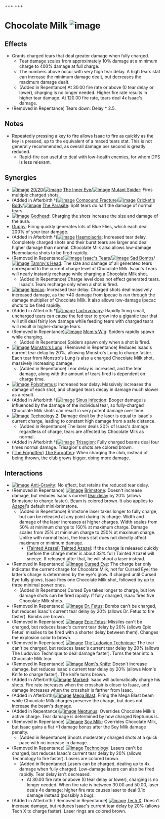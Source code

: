 +++
+++

 # Chocolate Milk ![image](/image/Chocolate_Milk.png) 

Effects
---------


* Grants charged tears that deal greater damage when fully charged.
	+ Tear damage scales from approximately 10% damage at a minimum charge to 400% damage at full charge.
	+ The numbers above occur with very high tear delay. A high tears stat can increase the minimum damage dealt, but decreases the maximum damage dealt.
	+ (Added in Repentance) At 30.00 fire rate or above (0 tear delay or lower), charging is no longer needed. Higher fire rate results in higher tear damage. At 120.00 fire rate, tears deal 4x Isaac's damage.
* (Removed in Repentance) Tears down: Delay * 2.5.


Notes
-------


* Repeatedly pressing a key to fire allows Isaac to fire as quickly as the key is pressed, up to the equivalent of a maxed tears stat. This is not generally recommended, as overall damage per second is greatly reduced.
	+ Rapid-fire can useful to deal with low-health enemies, for whom DPS is less relevant.


Synergies
-----------


* [![image](/image/20/20.png)](/wiki/20/20 "20/20") [20/20](/wiki/20/20 "20/20")/[![image](/image/The_Inner_Eye.png)](/wiki/The_Inner_Eye "The Inner Eye") [The Inner Eye](/wiki/The_Inner_Eye "The Inner Eye")/[![image](/image/Mutant_Spider.png)](/wiki/Mutant_Spider "Mutant Spider") [Mutant Spider](/wiki/Mutant_Spider "Mutant Spider"): Fires multiple charged shots.
* (Added in Afterbirth †)[![image](/image/Compound_Fracture.png)](/wiki/Compound_Fracture "Compound Fracture") [Compound Fracture](/wiki/Compound_Fracture "Compound Fracture")/[![image](/image/Cricket%27s_Body.png)](/wiki/Cricket%27s_Body "Cricket's Body") [Cricket's Body](/wiki/Cricket%27s_Body "Cricket's Body")/[![image](/image/The_Parasite.png)](/wiki/The_Parasite "The Parasite") [The Parasite](/wiki/The_Parasite "The Parasite"): Split tears do half the damage of normal tears.
* [![image](/image/Godhead.png)](/wiki/Godhead "Godhead") [Godhead](/wiki/Godhead "Godhead"): Charging the shots increase the size and damage of the aura.
* [Guppy](/wiki/Guppy "Guppy"): Firing quickly generates lots of Blue Flies, which each deal 200% of your tear damage.
* (Added in Afterbirth †)[![image](/image/Haemolacria.png)](/wiki/Haemolacria "Haemolacria") [Haemolacria](/wiki/Haemolacria "Haemolacria"): Increased tear delay. Completely charged shots and their burst tears are larger and deal higher damage than normal. Chocolate Milk also allows low-damage Haemolacria shots to be fired rapidly.
* (Removed in Repentance)[![image](/image/Isaac%27s_Tears.png)](/wiki/Isaac%27s_Tears "Isaac's Tears") [Isaac's Tears](/wiki/Isaac%27s_Tears "Isaac's Tears")/[![image](/image/Sad_Bombs.png)](/wiki/Sad_Bombs "Sad Bombs") [Sad Bombs](/wiki/Sad_Bombs "Sad Bombs")/[![image](/image/Tammy%27s_Head.png)](/wiki/Tammy%27s_Head "Tammy's Head") [Tammy's Head](/wiki/Tammy%27s_Head "Tammy's Head"): The size and damage of all generated tears correspond to the current charge level of Chocolate Milk. Isaac's Tears will nearly instantly recharge while charging a Chocolate Milk shot.
	+ (Added in Repentance) Charge level does not effect generated tears. Isaac's Tears recharge only when a shot is fired.
* [![image](/image/Ipecac.png)](/wiki/Ipecac "Ipecac") [Ipecac](/wiki/Ipecac "Ipecac"): Increased tear delay. Charged shots deal massively increased damage, as the +40 damage from Ipecac is run through the damage multiplier of Chocolate Milk. It also allows low-damage Ipecac shots to be fired rapidly.
* (Added in Afterbirth †)[![image](/image/Lachryphagy.png)](/wiki/Lachryphagy "Lachryphagy") [Lachryphagy](/wiki/Lachryphagy "Lachryphagy"): Rapidly firing small, uncharged tears can cause the fed tear to grow into a gigantic tear that will still deal fairly low damage while feeding tears with charged tears will result in higher-damage tears.
* (Removed in Repentance)[![image](/image/Mom%27s_Wig.png)](/wiki/Mom%27s_Wig "Mom's Wig") [Mom's Wig](/wiki/Mom%27s_Wig "Mom's Wig"): Spiders rapidly spawn while charging.
	+ (Added in Repentance) Spiders spawn only when a shot is fired.
* [![image](/image/Monstro%27s_Lung.png)](/wiki/Monstro%27s_Lung "Monstro's Lung") [Monstro's Lung](/wiki/Monstro%27s_Lung "Monstro's Lung"): (Removed in Repentance) Reduces Isaac's current tear delay by 20%, allowing Monstro's Lung to charge faster. Each tear from Monstro's Lung is also a charged Chocolate Milk shot, massively increasing damage.
	+ (Added in Repentance) Tear delay is increased, and the tear damage, along with the amount of tears fired is dependent on charge time.
* [![image](/image/Polyphemus.png)](/wiki/Polyphemus "Polyphemus") [Polyphemus](/wiki/Polyphemus "Polyphemus"): Increased tear delay. Massively increases the damage of each shot, and charged tears decay in damage much slower as a result.
* (Added in Afterbirth †)[![image](/image/Sinus_Infection.png)](/wiki/Sinus_Infection "Sinus Infection") [Sinus Infection](/wiki/Sinus_Infection "Sinus Infection"): Booger damage is influenced by the damage of the individual tear, so fully-charged Chocolate Milk shots can result in very potent damage over time.
* [![image](/image/Technology_2.png)](/wiki/Technology_2 "Technology 2") [Technology 2](/wiki/Technology_2 "Technology 2"): Damage dealt by the laser is equal to Isaac's current charge, leading to constant high damage from a safe distance.
	+ (Added in Repentance) The laser deals 20% of Isaac's damage regardless of charge, tears are affected by Chocolate Milk as normal.
* (Added in Afterbirth †)[![image](/image/Trisagion.png)](/wiki/Trisagion "Trisagion") [Trisagion](/wiki/Trisagion "Trisagion"): Fully charged beams deal four times normal damage. Trisagion's shots are colored brown.
* [(The Forgotten)](/wiki/The_Forgotten "The Forgotten") [The Forgotten](/wiki/The_Forgotten "The Forgotten"): When charging the club, instead of being thrown, the club grows bigger, doing more damage.


Interactions
--------------


* [![image](/image/Anti-Gravity.png)](/wiki/Anti-Gravity "Anti-Gravity") [Anti-Gravity](/wiki/Anti-Gravity "Anti-Gravity"): No effect, but retains the reduced tear delay.
* (Removed in Repentance) [![image](/image/Brimstone.png)](/wiki/Brimstone "Brimstone") [Brimstone](/wiki/Brimstone "Brimstone"): Doesn't increase damage, but reduces Isaac's current [tear delay](/wiki/Tears#Tear_Delay "Tears") by 20% (allows Brimstone to charge faster). Beam is colored brown. It also applies to [Azazel](/wiki/Azazel "Azazel")'s default mini-brimstone.
	+ (Added in Repentance) Brimstone laser takes longer to fully charge, but can be released at any point during its charge. Width and damage of the laser increases at higher charges. Width scales from 50% at minimum charge to 160% at maximum charge. Damage scales from 25% at minimum charge to 250% at maximum charge. Unlike with normal tears, the tears stat does not directly affect maximum or minimum damage.
		- [(Tainted Azazel)](/wiki/Tainted_Azazel "Tainted Azazel") [Tainted Azazel](/wiki/Tainted_Azazel "Tainted Azazel"): If the charge is released quickly (before the charge meter is about 33% full) Tainted Azazel will sneeze. If released after that, he will shoot a laser instead.
* (Removed in Repentance) [![image](/image/Cursed_Eye.png)](/wiki/Cursed_Eye "Cursed Eye") [Cursed Eye](/wiki/Cursed_Eye "Cursed Eye"): The charge bar only indicates the current charge for Chocolate Milk, not for Cursed Eye; the latter's charge is determined by the eye's glow. If charged until Cursed Eye fully glows, Isaac fires one Chocolate Milk shot, followed by up to three minimal power ones.
	+ (Added in Repentance) Cursed Eye takes longer to charge, but low damage shots can be fired rapidly. If fully charged, Isaac fires five Chocolate Milk shots.
* (Removed in Repentance) [![image](/image/Dr._Fetus.png)](/wiki/Dr._Fetus "Dr. Fetus") [Dr. Fetus](/wiki/Dr._Fetus "Dr. Fetus"): Bombs can't be charged, but reduces Isaac's current tear delay by 20% (allows Dr. Fetus to fire faster). Bombs are brown.
* (Removed in Repentance) [![image](/image/Epic_Fetus.png)](/wiki/Epic_Fetus "Epic Fetus") [Epic Fetus](/wiki/Epic_Fetus "Epic Fetus"): Missiles can't be charged, but reduces Isaac's current tear delay by 20% (allows Epic Fetus' missiles to be fired with a shorter delay between them). Changes the explosion color to brown.
* (Removed in Repentance) [![image](/image/The_Ludovico_Technique.png)](/wiki/The_Ludovico_Technique "The Ludovico Technique") [The Ludovico Technique](/wiki/The_Ludovico_Technique "The Ludovico Technique"): The tear can't be charged, but reduces Isaac's current tear delay by 20% (allows The Ludovico Technique to deal damage faster). Turns the tear into a Chocolate Milk tear.
* (Removed in Repentance) [![image](/image/Mom%27s_Knife.png)](/wiki/Mom%27s_Knife "Mom's Knife") [Mom's Knife](/wiki/Mom%27s_Knife "Mom's Knife"): Doesn't increase damage, but reduces Isaac's current tear delay by 20% (allows Mom's Knife to charge faster). The knife turns brown.
* (Added in Afterbirth)[![image](/image/Marked.png)](/wiki/Marked "Marked") [Marked](/wiki/Marked "Marked"): Isaac will automatically charge his shots. Fire rate increases when the crosshair is closer to Isaac, and damage increases when the crosshair is farther from Isaac.
* (Added in Afterbirth)[![image](/image/Mega_Blast.png)](/wiki/Mega_Blast "Mega Blast") [Mega Blast](/wiki/Mega_Blast "Mega Blast"): Firing the Mega Blast beam while Chocolate Milk charges preserve the charge, but does not increase the beam's damage.
* (Added in Repentance)[![image](/image/Neptunus.png)](/wiki/Neptunus "Neptunus") [Neptunus](/wiki/Neptunus "Neptunus"): Overrides Chocolate Milk's active charge. Tear damage is determined by how charged Neptunus is.
* (Removed in Repentance) [![image](/image/Soy_Milk.png)](/wiki/Soy_Milk "Soy Milk") [Soy Milk](/wiki/Soy_Milk "Soy Milk"): Overrides Chocolate Milk, but Isaac gains a flat +1 damage bonus after the Soy Milk damage penalty.
	+ (Added in Repentance) Shoots moderately charged shots at a quick pace with no increase in damage.
* (Removed in Repentance) [![image](/image/Technology.png)](/wiki/Technology "Technology") [Technology](/wiki/Technology "Technology"): Lasers can't be charged, but reduces Isaac's current tear delay by 20% (allows Technology to fire faster). Lasers are colored brown.
	+ (Added in Repentance) Lasers can be charged, dealing up to 4x damage when fully charged. Low-damage lasers can also be fired rapidly. Tear delay isn't decreased.
		- At 30.00 fire rate or above (0 tear delay or lower), charging is no longer needed. When fire rate is between 30.00 and 50.00, laser deals 4x damage; higher fire rate causes laser to deal 0.1x damage instead (possibly a bug).
* (Added in Afterbirth / Removed in Repentance) [![image](/image/Tech_X.png)](/wiki/Tech_X "Tech X") [Tech X](/wiki/Tech_X "Tech X"): Doesn't increase damage, but reduces Isaac's current tear delay by 20% (allows Tech X to charge faster). Laser rings are colored brown.


